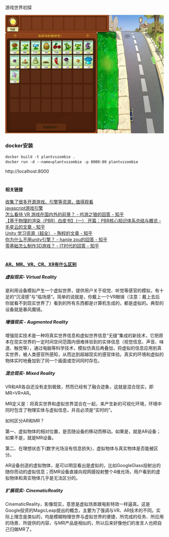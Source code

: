 游戏世界初探

![Image text](https://raw.githubusercontent.com/MercifulGod/PlantAndZombie/master/static/show.jpg)

### docker安装
``` commandline
docker build -t plantvszombie .  
docker run -d --name=plantvszombie -p 8000:80 plantvszombie
```
http://localhost:8000 

#
#### 相关链接
[收集了很多开源游戏、引擎等资源，值得观看](https://github.com/leereilly/games)  
[javascript游戏引擎](https://github.com/mrdoob/three.js)  
[怎么看待 VR 游戏在国内外的前景？ - 吟游之狼的回答 - 知乎](https://www.zhihu.com/question/38346634/answer/697084873)  
[【基于物理的渲染（PBR）白皮书】（一） 开篇：PBR核心知识体系总结与概览 - 毛星云的文章 - 知乎](https://zhuanlan.zhihu.com/p/53086060)  
[Unity 学习资源（超全） - 陶程的文章 - 知乎](https://zhuanlan.zhihu.com/p/29383687)  
[你为什么不用unity引擎？ - hanjie zou的回答 - 知乎](https://www.zhihu.com/question/39302436/answer/689515844)  
[零基础怎么制作3D游戏？ - IT时代的回答 - 知乎](https://www.zhihu.com/question/311118731/answer/1331609653)  

#

#### [AR、MR、VR、CR、XR有什么区别](https://www.sohu.com/a/221616147_468740)  


##### 虚拟现实- Virtual Reality
是利用设备模拟产生一个虚拟世界，提供用户关于视觉、听觉等感官的模拟，有十足的“沉浸感”与“临场感”。简单的说就是，你戴上一个VR眼镜（注意：戴上去后你就看不到现实世界了）看到的所有东西都是计算机生成的，都是虚拟的。典型的设备就是暴风魔镜。

##### 增强现实 - Augmented Reality
增强现实技术是一种将真实世界信息和虚拟世界信息“无缝”集成的新技术，它把原本在现实世界的一定时间空间范围内很难体验到的实体信息（视觉信息、声音、味道、触觉等），通过电脑等科学技术，模拟仿真后再叠加，将虚拟的信息应用到真实世界，被人类感官所感知，从而达到超越现实的感官体验。真实的环境和虚拟的物体实时地叠加到了同一个画面或空间同时存在。

##### 混合现实- Mixed Reality
VR和AR各自还没有走到极致，然而已经有了融合迹象，这就是混合现实，即MR=VR*AR。

MR定义是：将真实世界和虚拟世界混合在一起，来产生新的可视化环境，环境中同时包含了物理实体与虚拟信息，并且必须是“实时的”。

如何区分AR和MR？

第一、虚拟物体的相对位置，是否随设备的移动而移动。如果是，就是AR设备；如果不是，就是MR设备。

第二、在理想状态下(数字光场没有信息损失)，虚拟物体与真实物体是否能被区分。

AR设备创造的虚拟物体，是可以明显看出是虚拟的，比如GoogleGlass投射出的随你而动的虚拟信息；而MR设备直接向视网膜投射整个4维光场，用户看到的虚拟物体和真实物体几乎是无法区分的。

##### 扩展现实- CinematicReality
CinematicReality，影像现实，意思是虚拟场景跟电影特效一样逼真。这是Google投资的MagicLeap提出的概念，主要为了强调与VR、AR技术的不同。实际上理念是类似的，均是模糊物理世界与虚拟世界的便捷，所完成的任务、所应用的场景、所提供的内容，与MR产品是相似的，所以后来好像他们的发言人也把自己归做MR了。


